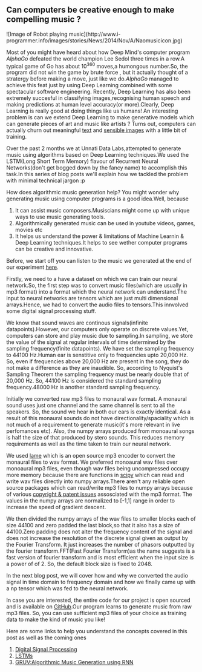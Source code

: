 <h2>Can computers be creative enough to make compelling music ?</h2>
![Image of Robot playing music](http://www.i-programmer.info/images/stories/News/2014/Nov/A/Naomusicicon.jpg)

Most of you might have heard about how Deep Mind's computer program *AlphaGo* defeated the world champion Lee Sedol three times in a row.A typical game of Go has about 10<sup>360</sup> moves,a humongous number.So, the program did not win the game by brute force , but it actually thought of a stratergy before making a move, just like we do.*AlphaGo* managed to achieve this feat just by using Deep Learning combined with some spectacular software engineering.
Recently, Deep Learning has also been extremely succesful  in classifying images,recognising human speech and making predictions at human level accuracy(or more).Clearly, Deep Learning is really good at doing things like us humans! An interesting problem is can we extend Deep Learning to make generative models which can generate pieces of art and music like artists ?
Turns out, computers can actually churn out meaningful <a href="http://karpathy.github.io/2015/05/21/rnn-effectiveness/">text</a> and <a href="https://research.googleblog.com/2015/06/inceptionism-going-deeper-into-neural.html">sensible images</a> with a little bit of training.

Over the past 2 months we at Unnati Data Labs,attempted to generate music using algorithms based on Deep Learning techniques.We used the LSTM(Long Short Term Memory) flavour of Recurrent Neural Networks(don't get bogged down by the fancy name) to accomplish this task.In this series of blog posts we'll explain how we tackled the problem with minimal technical jargon :p

How does algorithmic music generation help?
You might wonder why generating music using computer programs is a good idea.Well, because
<ol>
<li> It can assist music composers.Musiscians might come up with unique ways to use music generating tools. </li>

<li> Algorithmically generated music can be used in youtube videos, games, movies etc </li>

<li> It helps us understand the power & limitations of Machine Learnin & Deep Learning techniques.It helps to see wether computer programs can be creative and innovative.</li>

</ol>

Before, we start off you can listen to the music we generated at the end of our experiment [here](https://soundcloud.com/padmaja-bhagwat/generated-music).

<p>
Firstly, we need to a have a dataset on which we can train our neural network.So, the first step was to convert music files(which are usually in mp3 format) into a format which the neural network can understand.The input to neural networks are tensors which are just multi dimensional arrays.Hence, we had to convert the audio files to tensors.This innvolved some digital signal processing stuff.
</p>

<p>
We know that sound waves are continous signals(infinite datapoints).However, our computers only operate on discrete values.Yet, computers can store and play music due to sampling.In sampling, we store the value of the signal at regular intervals of time determined by the sampling frequency(finite datapoints).
We have set the sampling frequency to 44100 Hz.Human ear is senstitive only to frequencies upto 20,000 Hz. So, even if frequencies above 20,000 Hz are present in the song, they do not make a difference as they are inaudible. So, according to Nyquist's Sampling Theorem the sampling frequency must be nearly double that of 20,000 Hz. So, 44100 Hz is considered the standard sampling frequency.48000 Hz is another standard sampling frequency.
</p>

<p>
Initially we converted raw mp3 files to monaural wav format.
A monaural sound uses just one channel and the same channel is sent to all the speakers. So, the sound we hear in both our ears is exactly identical. As a result of this monaural sounds do not have directionality/spaciality which is not much of a requirement to generate music(it's more relevant in live perfomances etc).
Also, the numpy arrays produced from monoaural songs is half the size of that produced by stero sounds. This reduces memory requirements as well as the time taken to train our neural network.
</p>

<p>
We used <a href="http://lame.sourceforge.net/">lame</a> which is an open source mp3 encoder to convert the monaural files to wav format.
We preferred monoaural wav files over monoaural mp3 files, even though wav files being uncompressed occupy more memory because there are functions in <a href="http://docs.scipy.org/doc/scipy-0.14.0/reference/generated/scipy.io.wavfile.read.html">scipy</a> which can read and write wav files directly into numpy arrays.There aren't any reliable open source packages which can read/write mp3 files to numpy arrays because of various <a href="https://github.com/scipy/scipy/issues/3536">copyright & patent issues</a> assosciated with the mp3 format.
The values in the numpy arrays are normalized to [-1,1] range in order to increase the speed of gradient descent.
</p>



<p>
We then divided the numpy arrays of the wav files to smaller blocks each of size 44100 and zero padded the last block,so that it also has a size of 44100.Zero padding does not alter the frequency content of the signal and does not increase the resolution of the discrete signal given as output by the Fourier Transform. It just increases the number of phasors outputted by the fourier transform.FFT(Fast Fourier Transform)as the name suggests is a fast version of fourier transform and is most efficient when the input size is a power of of 2. So, the default block size is fixed to 2048.

 </p>

<p>

In the next blog post, we will cover how and why we converted the audio signal in time domain to frequency domain and how we finally came up with a np tensor which was fed to the neural network.

In case you are interested, the entire code for our project is open sourced and is available on <a href="https://github.com/unnati-xyz/music-generation">GitHub</a>.Our program learns to generate music from raw mp3 files. So, you can use sufficient mp3 files of your choice as training data to make the kind of music you like!

</p>

<p>
Here are some links to help you understand the concepts covered in this post as well as the coming ones
<ol>
<li><a href="http://jackschaedler.github.io/circles-sines-signals/index.html">Digital Signal Processing</a>
<li><a href="http://colah.github.io/posts/2015-08-Understanding-LSTMs/">LSTMs</a>
<li><a href="https://cs224d.stanford.edu/reports/NayebiAran.pdf">GRUV:Algorithmic Music Generation using RNN</a>
</ol>
</p>
